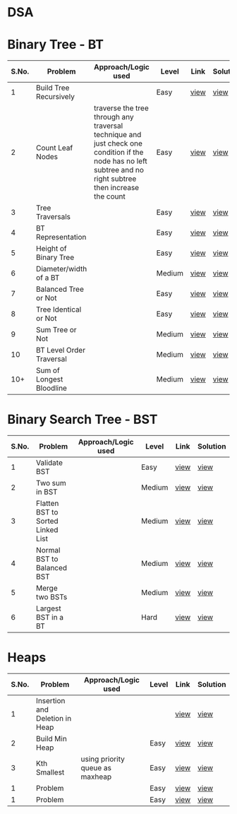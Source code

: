 # DSA

# Binary Tree - BT
S.No. | Problem | Approach/Logic used | Level | Link | Solution |
------|---------|---------------------|-------|------|----------|
1 | Build Tree Recursively  |  | Easy | [view](link) | [view](https://github.com/rishav197/DSA/blob/main/BinaryTree/BuildTree-recursive.cpp) 
2 | Count Leaf Nodes  | traverse the tree through any traversal technique and just check one condition if the node has no left subtree and no right subtree then increase the count | Easy | [view](https://www.naukri.com/code360/problems/count-leaf-nodes_893055?source=youtube&campaign=LoveBabbar_Codestudio&utm_source=youtube&utm_medium=affiliate&utm_campaign=LoveBabbar_Codestudio) | [view](https://github.com/rishav197/DSA/blob/main/BinaryTree/count-leaf-nodes.cpp) 
3 | Tree Traversals |  | Easy | [view](https://www.naukri.com/code360/problems/tree-traversal_981269?utm_source=striver&utm_medium=website&utm_campaign=a_zcoursetuf&nps=true) | [view](https://github.com/rishav197/DSA/blob/main/BinaryTree/Tree-traversals.cpp) 
4 | BT Representation |  | Easy | [view](https://www.geeksforgeeks.org/problems/binary-tree-representation/1?utm_source=youtube&utm_medium=collab_striver_ytdescription&utm_campaign=binary-tree-representation) | [view](https://github.com/rishav197/DSA/blob/main/BinaryTree/BT-representation.cpp) 
5 | Height of Binary Tree |  | Easy | [view](https://leetcode.com/problems/maximum-depth-of-binary-tree/description/) | [view](https://github.com/rishav197/DSA/blob/main/BinaryTree/height-of-BT.cpp) 
6 | Diameter/width of a BT |  | Medium | [view](https://www.geeksforgeeks.org/problems/diameter-of-binary-tree/1) | [view](https://github.com/rishav197/DSA/blob/main/BinaryTree/diameter-of-BT.cpp) 
7 | Balanced Tree or Not |  | Easy | [view](https://www.geeksforgeeks.org/problems/check-for-balanced-tree/1) | [view](https://github.com/rishav197/DSA/blob/main/BinaryTree/check-for-balancedTree.cpp) 
8 | Tree Identical or Not |  | Easy | [view](https://www.geeksforgeeks.org/problems/determine-if-two-trees-are-identical/1) | [view](https://github.com/rishav197/DSA/blob/main/BinaryTree/Tree-Identical-or-Not.cpp) 
9 | Sum Tree or Not |  | Medium | [view](https://www.geeksforgeeks.org/problems/sum-tree/1) | [view](https://github.com/rishav197/DSA/blob/main/BinaryTree/Sum-Tree-or-Not.cpp) 
10 | BT Level Order Traversal |  | Medium | [view](https://leetcode.com/problems/binary-tree-level-order-traversal/description/) | [view](https://github.com/rishav197/DSA/blob/main/BinaryTree/BT-level-order-trsl.cpp) 
10+ | Sum of Longest Bloodline |  | Medium | [view](https://www.geeksforgeeks.org/problems/sum-of-the-longest-bloodline-of-a-tree/1) | [view](https://github.com/rishav197/DSA/blob/main/BinaryTree/sum-of-longest-Bloodline.cpp) 




# Binary Search Tree - BST
S.No. | Problem | Approach/Logic used | Level | Link | Solution |
------|---------|---------------------|-------|------|----------|
| 1 | Validate BST |  | Easy | [view](https://www.naukri.com/code360/problems/validate-bst_799483?leftPanelTab=0) | [view](https://github.com/rishav197/DSA/blob/main/BST/Validate-BST.cpp) |
| 2 | Two sum in BST |  | Medium | [view](https://www.naukri.com/code360/problems/two-sum-in-a-bst_1062631?leftPanelTab=0&leftPanelTabValue=PROBLEM) | [view](https://github.com/rishav197/DSA/blob/main/BST/two-sum-in-bst.cpp) |
| 3 | Flatten BST to Sorted Linked List |  | Medium | [view](https://www.naukri.com/code360/problems/flatten-bst-to-a-sorted-list_1169459?leftPanelTab=0&leftPanelTabValue=PROBLEM) | [view](https://github.com/rishav197/DSA/blob/main/BST/Flatten-BST-to-Sorted-LL.cpp) |
| 4 | Normal BST to Balanced BST |  | Medium | [view](https://www.naukri.com/code360/problems/normal-bst-to-balanced-bst_920472?leftPanelTab=0&leftPanelTabValue=PROBLEM) | [view](https://github.com/rishav197/DSA/blob/main/BST/Normal-bst-to-balanced-bst.cpp) |
| 5 | Merge two BSTs |  | Medium | [view](https://www.naukri.com/code360/problems/h_920474?leftPanelTab=0&utm_source=youtube&utm_medium=affiliate&utm_campaign=Lovebabbar) | [view](https://github.com/rishav197/DSA/blob/main/BST/merge-two-bsts.cpp) |
| 6 | Largest BST in a BT |  | Hard | [view](https://www.naukri.com/code360/problems/largest-bst-subtree_893103?leftPanelTab=0&utm_source=youtube&utm_medium=affiliate&utm_campaign=Lovebabbar&leftPanelTabValue=PROBLEM) | [view](https://github.com/rishav197/DSA/blob/main/BST/largest-BST-in-BT.cpp) |

# Heaps
S.No. | Problem | Approach/Logic used | Level | Link | Solution |
------|---------|---------------------|-------|------|----------|
| 1 | Insertion and Deletion in Heap |  |  | [view]() | [view](https://github.com/rishav197/DSA/blob/main/Heaps/Insertion-Deletion-in-heaps.cpp) |
| 2 | Build Min Heap |  | Easy | [view](https://www.naukri.com/code360/problems/build-min-heap_1171167?leftPanelTab=0&utm_source=youtube&utm_medium=affiliate&utm_campaign=Lovebabbar&leftPanelTabValue=PROBLEM) | [view](https://github.com/rishav197/DSA/blob/main/Heaps/build-min-heap.cpp) |
| 3 | Kth Smallest | using priority queue as maxheap | Easy | [view](https://www.geeksforgeeks.org/problems/kth-smallest-element5635/1) | [view](https://github.com/rishav197/DSA/blob/main/Heaps/kth-smallest.cpp) |
|1 | Problem   |  | Easy | [view]() | [view]() |
|1 | Problem   |  | Easy | [view]() | [view]() |


<!--
|1 | Problem   |  | Easy | [view]() | [view]() |
 -->